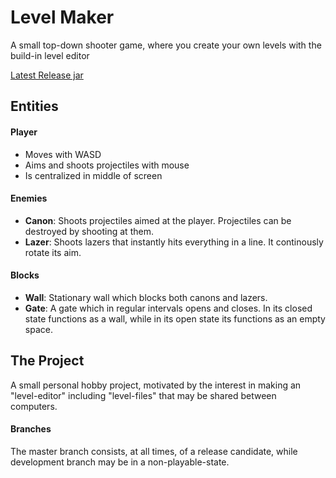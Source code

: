 # Level Maker
A small top-down shooter game, where you create your own levels with the build-in level editor

[Latest Release jar](/owner/name/releases/latest/download/levelMaker.jar
)

## Entities
#### Player
- Moves with WASD
- Aims and shoots projectiles with mouse
- Is centralized in middle of screen

#### Enemies
- **Canon**: Shoots projectiles aimed at the player. Projectiles can be destroyed by shooting at them.
- **Lazer**: Shoots lazers that instantly hits everything in a line. It continously rotate its aim.

#### Blocks
- **Wall**: Stationary wall which blocks both canons and lazers.
- **Gate**: A gate which in regular intervals opens and closes. In its closed state functions as a wall, while in its open state its functions as an empty space.


## The Project
A small personal hobby project, motivated by the interest in making an "level-editor" including "level-files" that may be shared between computers.

#### Branches
The master branch consists, at all times, of a release candidate, while development branch may be in a non-playable-state.

